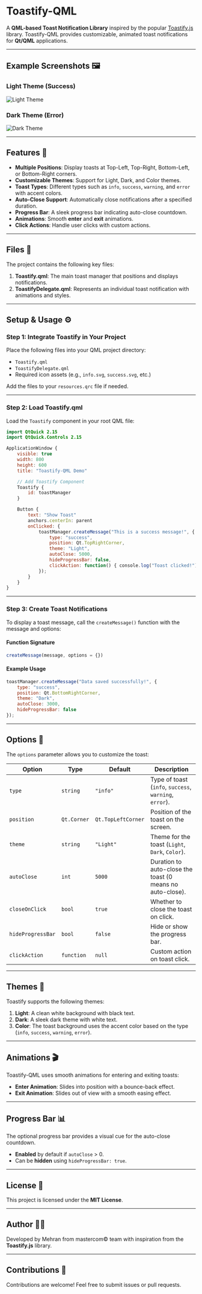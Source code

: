 # Toastify-QML

A **QML-based Toast Notification Library** inspired by the popular [Toastify.js](https://github.com/apvarun/toastify-js) library. Toastify-QML provides customizable, animated toast notifications for **Qt/QML** applications.

---

## Example Screenshots 🖼️

### Light Theme (Success)
![Light Theme](path_to_your_screenshot_1.png)

### Dark Theme (Error)
![Dark Theme](path_to_your_screenshot_2.png)

---

## Features 🚀

- **Multiple Positions**: Display toasts at Top-Left, Top-Right, Bottom-Left, or Bottom-Right corners.
- **Customizable Themes**: Support for Light, Dark, and Color themes.
- **Toast Types**: Different types such as `info`, `success`, `warning`, and `error` with accent colors.
- **Auto-Close Support**: Automatically close notifications after a specified duration.
- **Progress Bar**: A sleek progress bar indicating auto-close countdown.
- **Animations**: Smooth **enter** and **exit** animations.
- **Click Actions**: Handle user clicks with custom actions.

---

## Files 📂

The project contains the following key files:

1. **Toastify.qml**: The main toast manager that positions and displays notifications.
2. **ToastifyDelegate.qml**: Represents an individual toast notification with animations and styles.

---

## Setup & Usage ⚙️

### Step 1: Integrate Toastify in Your Project

Place the following files into your QML project directory:

- `Toastify.qml`
- `ToastifyDelegate.qml`
- Required icon assets (e.g., `info.svg`, `success.svg`, etc.)

Add the files to your `resources.qrc` file if needed.

---

### Step 2: Load Toastify.qml

Load the `Toastify` component in your root QML file:

```qml
import QtQuick 2.15
import QtQuick.Controls 2.15

ApplicationWindow {
    visible: true
    width: 800
    height: 600
    title: "Toastify-QML Demo"

    // Add Toastify Component
    Toastify {
        id: toastManager
    }

    Button {
        text: "Show Toast"
        anchors.centerIn: parent
        onClicked: {
            toastManager.createMessage("This is a success message!", {
                type: "success",
                position: Qt.TopRightCorner,
                theme: "Light",
                autoClose: 5000,
                hideProgressBar: false,
                clickAction: function() { console.log("Toast clicked!") }
            });
        }
    }
}
```

---

### Step 3: Create Toast Notifications

To display a toast message, call the `createMessage()` function with the message and options:

#### Function Signature

```javascript
createMessage(message, options = {})
```

#### Example Usage

```qml
toastManager.createMessage("Data saved successfully!", {
    type: "success",
    position: Qt.BottomRightCorner,
    theme: "Dark",
    autoClose: 3000,
    hideProgressBar: false
});
```

---

## Options 🔧

The `options` parameter allows you to customize the toast:

| **Option**           | **Type**      | **Default**        | **Description**                                           |
|-----------------------|---------------|--------------------|-----------------------------------------------------------|
| `type`               | `string`      | `"info"`           | Type of toast (`info`, `success`, `warning`, `error`).    |
| `position`           | `Qt.Corner`   | `Qt.TopLeftCorner` | Position of the toast on the screen.                     |
| `theme`              | `string`      | `"Light"`          | Theme for the toast (`Light`, `Dark`, `Color`).          |
| `autoClose`          | `int`         | `5000`             | Duration to auto-close the toast (0 means no auto-close).|
| `closeOnClick`       | `bool`        | `true`             | Whether to close the toast on click.                     |
| `hideProgressBar`    | `bool`        | `false`            | Hide or show the progress bar.                           |
| `clickAction`        | `function`    | `null`             | Custom action on toast click.                            |

---

## Themes 🎨

Toastify supports the following themes:

1. **Light**: A clean white background with black text.
2. **Dark**: A sleek dark theme with white text.
3. **Color**: The toast background uses the accent color based on the type (`info`, `success`, `warning`, `error`).

---

## Animations 🎬

Toastify-QML uses smooth animations for entering and exiting toasts:

- **Enter Animation**: Slides into position with a bounce-back effect.
- **Exit Animation**: Slides out of view with a smooth easing effect.

---

## Progress Bar 📊

The optional progress bar provides a visual cue for the auto-close countdown.

- **Enabled** by default if `autoClose` > 0.
- Can be **hidden** using `hideProgressBar: true`.

---

## License 📜

This project is licensed under the **MIT License**.

---

## Author 👨‍💻

Developed by Mehran from mastercom© team with inspiration from the **Toastify.js** library.

---

## Contributions 🤝

Contributions are welcome! Feel free to submit issues or pull requests.